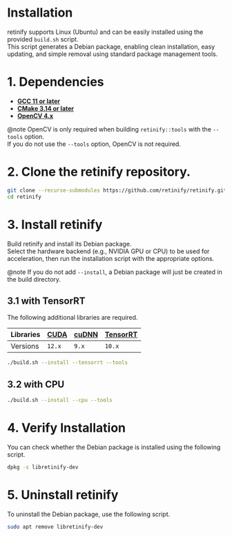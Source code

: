 # Installation
retinify supports Linux (Ubuntu) and can be easily installed using the provided `build.sh` script.  
This script generates a Debian package, enabling clean installation, easy updating, and simple removal using standard package management tools.  

# 1. Dependencies
- [**GCC 11 or later**](https://gcc.gnu.org/releases.html)
- [**CMake 3.14 or later**](https://cmake.org/download/)
- [**OpenCV 4.x**](https://opencv.org/releases/)
  
@note
OpenCV is only required when building `retinify::tools` with the `--tools` option.  
If you do not use the `--tools` option, OpenCV is not required.
  
# 2. Clone the retinify repository.
```bash
git clone --recurse-submodules https://github.com/retinify/retinify.git
cd retinify
```

# 3. Install retinify
Build retinify and install its Debian package.  
Select the hardware backend (e.g., NVIDIA GPU or CPU) to be used for acceleration, then run the installation script with the appropriate options.
  
@note
If you do not add `--install`, a Debian package will just be created in the build directory.  
  
## 3.1 with TensorRT
The following additional libraries are required.
  
| Libraries | [CUDA](https://developer.nvidia.com/cuda-toolkit-archive) | [cuDNN](https://developer.nvidia.com/cudnn-archive) | [TensorRT](https://developer.nvidia.com/tensorrt) |
| :-------- | :-------------------------------------------------------- | :-------------------------------------------------- | :------------------------------------------------ |
| Versions  | `12.x`                                                    | `9.x`                                               | `10.x`                                            |
  
```bash
./build.sh --install --tensorrt --tools
```

## 3.2 with CPU
```bash
./build.sh --install --cpu --tools
```

# 4. Verify Installation
You can check whether the Debian package is installed using the following script.
```bash
dpkg -s libretinify-dev
```
  
# 5. Uninstall retinify
To uninstall the Debian package, use the following script.
```bash
sudo apt remove libretinify-dev
```
